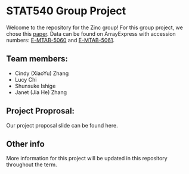 # STAT540 Group Project
Welcome to the repository for the Zinc group! For this group project, we chose this [paper](https://www.ncbi.nlm.nih.gov/pmc/articles/PMC5069352/). Data can be found on ArrayExpress with accession numbers: [E-MTAB-5060](https://www.ebi.ac.uk/biostudies/arrayexpress/studies/E-MTAB-5060) and [E-MTAB-5061](https://www.ebi.ac.uk/biostudies/arrayexpress/studies/E-MTAB-5061?accession=E-MTAB-5061). 

## Team members: 

- Cindy (XiaoYu) Zhang
- Lucy Chi
- Shunsuke Ishige
- Janet (Jia He) Zhang

## Project Proprosal:

Our project proposal slide can be found here. 

## Other info

More information for this project will be updated in this repository throughout the term. 
